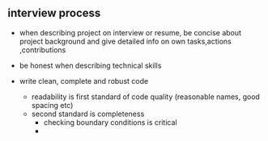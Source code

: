 ## interview process
- when describing project on interview or resume, be concise about project background and give detailed info on own tasks,actions ,contributions

- be honest when describing technical skills

- write clean, complete and robust code
  - readability is first standard of code quality (reasonable names, good spacing etc)
  - second standard is completeness
    - checking boundary conditions is critical
    - 